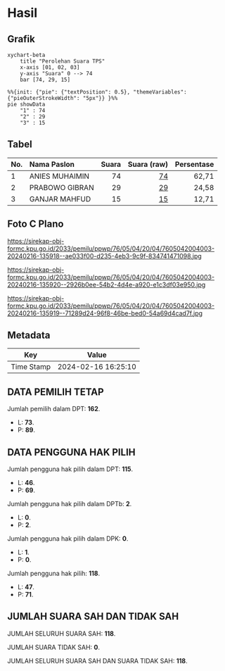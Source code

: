 # Hasil

## Grafik

```mermaid
xychart-beta
    title "Perolehan Suara TPS"
    x-axis [01, 02, 03]
    y-axis "Suara" 0 --> 74
    bar [74, 29, 15]
```

```mermaid
%%{init: {"pie": {"textPosition": 0.5}, "themeVariables": {"pieOuterStrokeWidth": "5px"}} }%%
pie showData
    "1" : 74
    "2" : 29
    "3" : 15
```

## Tabel

| No. | Nama Paslon    | Suara | Suara (raw) | Persentase |
|:--- |:-------------- | -----:| -----------:| ----------:|
| 1   | ANIES MUHAIMIN | 74    | [74][p-1]   | 62,71      |
| 2   | PRABOWO GIBRAN | 29    | [29][p-2]   | 24,58      |
| 3   | GANJAR MAHFUD  | 15    | [15][p-3]   | 12,71      |


[p-1]: https://github.com/gigit-pemilu/pemilu-2024-76-sulawesi-barat/blob/main/pilpres/hitung-suara/sub/76-sulawesi-barat/sub/05-majene/sub/04-malunda/sub/2004-lombang/sub/003-tps/sub/paslon-1.txt
[p-2]: https://github.com/gigit-pemilu/pemilu-2024-76-sulawesi-barat/blob/main/pilpres/hitung-suara/sub/76-sulawesi-barat/sub/05-majene/sub/04-malunda/sub/2004-lombang/sub/003-tps/sub/paslon-2.txt
[p-3]: https://github.com/gigit-pemilu/pemilu-2024-76-sulawesi-barat/blob/main/pilpres/hitung-suara/sub/76-sulawesi-barat/sub/05-majene/sub/04-malunda/sub/2004-lombang/sub/003-tps/sub/paslon-3.txt

## Foto C Plano

https://sirekap-obj-formc.kpu.go.id/2033/pemilu/ppwp/76/05/04/20/04/7605042004003-20240216-135918--ae033f00-d235-4eb3-9c9f-834741471098.jpg

https://sirekap-obj-formc.kpu.go.id/2033/pemilu/ppwp/76/05/04/20/04/7605042004003-20240216-135920--2926b0ee-54b2-4d4e-a920-e1c3df03e950.jpg

https://sirekap-obj-formc.kpu.go.id/2033/pemilu/ppwp/76/05/04/20/04/7605042004003-20240216-135919--71289d24-96f8-46be-bed0-54a69d4cad7f.jpg


## Metadata

| Key        | Value               |
| ---------- | ------------------- |
| Time Stamp | 2024-02-16 16:25:10 |


## DATA PEMILIH TETAP

Jumlah pemilih dalam DPT: **162**.
 * L: **73**.
 * P: **89**.

## DATA PENGGUNA HAK PILIH

Jumlah pengguna hak pilih dalam DPT: **115**.
 * L: **46**.
 * P: **69**.

Jumlah pengguna hak pilih dalam DPTb: **2**.
 * L: **0**.
 * P: **2**.

Jumlah pengguna hak pilih dalam DPK: **0**.
 * L: **1**.
 * P: **0**.

Jumlah pengguna hak pilih: **118**.
 * L: **47**.
 * P: **71**.

## JUMLAH SUARA SAH DAN TIDAK SAH

JUMLAH SELURUH SUARA SAH: **118**.

JUMLAH SUARA TIDAK SAH: **0**.

JUMLAH SELURUH SUARA SAH DAN SUARA TIDAK SAH: **118**.



